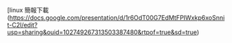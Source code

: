 [linux 簡報下載(https://docs.google.com/presentation/d/1r6OdT00G7EdMtFPIWxkp6xoSnnit-C2l/edit?usp=sharing&ouid=102749267313503387480&rtpof=true&sd=true)
